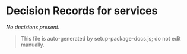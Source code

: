 # Decision Records for services

_No decisions present._

> This file is auto-generated by setup-package-docs.js; do not edit manually.
